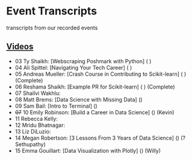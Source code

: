 # Event Transcripts
transcripts from our recorded events

## [Videos](https://www.youtube.com/c/DataUmbrella/videos)
- 03 Ty Shaikh: [Webscraping Poshmark with Python] ( )
- 04 Ali Spittel: [Navigating Your Tech Career] ( )
- 05 Andreas Mueller: [Crash Course in Contributing to Scikit-learn] ( ) (Complete)
- 06 Reshama Shaikh:  [Example PR for Scikit-learn] ( )  (Complete)
- 07 Shailvi Wakhlu: 
- 08 Matt Brems: [Data Science with Missing Data] () 
- 09 Sam Bail: [Intro to Terminal] () 
- ~~07~~ 10 Emily Robinson: [Build a Career in Data Science] ()   (Kevin)
- 11 Rebecca Kelly: 
- 12 Mridu Bhatnagar: 
- 13 Liz DiLuzio: 
- 14 Megan Robertson: [3 Lessons From 3 Years of Data Science] () (?Sethupathy)
- 15 Emma Gouillart: [Data Visualization with Plotly] () (Willy)


